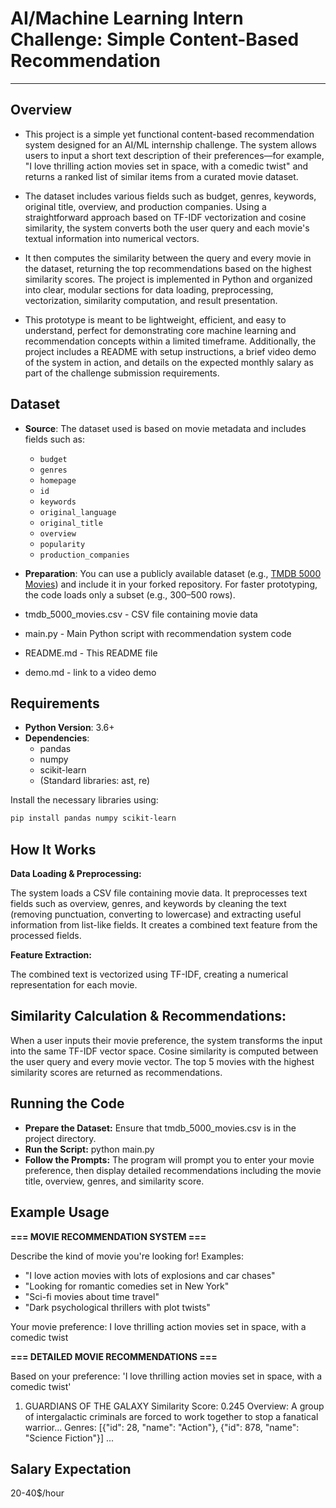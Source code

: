 # AI/Machine Learning Intern Challenge: Simple Content-Based Recommendation

---

## Overview

- This project is a simple yet functional content-based recommendation system designed for an AI/ML internship challenge. The system allows users to input a short text description of their preferences—for example, "I love thrilling action movies set in space, with a comedic twist" and returns a ranked list of similar items from a curated movie dataset. 

- The dataset includes various fields such as budget, genres, keywords, original title, overview, and production companies. Using a straightforward approach based on TF-IDF vectorization and cosine similarity, the system converts both the user query and each movie's textual information into numerical vectors. 

- It then computes the similarity between the query and every movie in the dataset, returning the top recommendations based on the highest similarity scores. The project is implemented in Python and organized into clear, modular sections for data loading, preprocessing, vectorization, similarity computation, and result presentation. 

- This prototype is meant to be lightweight, efficient, and easy to understand, perfect for demonstrating core machine learning and recommendation concepts within a limited timeframe. Additionally, the project includes a README with setup instructions, a brief video demo of the system in action, and details on the expected monthly salary as part of the challenge submission requirements.


## Dataset
- **Source**: The dataset used is based on movie metadata and includes fields such as:
  - `budget`
  - `genres`
  - `homepage`
  - `id`
  - `keywords`
  - `original_language`
  - `original_title`
  - `overview`
  - `popularity`
  - `production_companies`
- **Preparation**: You can use a publicly available dataset (e.g., [TMDB 5000 Movies](https://www.kaggle.com/tmdb/tmdb-movie-metadata)) and include it in your forked repository. For faster prototyping, the code loads only a subset (e.g., 300–500 rows).

- tmdb_5000_movies.csv -  CSV file containing movie data
- main.py - Main Python script with recommendation system code
- README.md - This README file
- demo.md - link to a video demo

## Requirements
- **Python Version**: 3.6+
- **Dependencies**:
  - pandas
  - numpy
  - scikit-learn
  - (Standard libraries: ast, re)

Install the necessary libraries using:
```bash
pip install pandas numpy scikit-learn
```

## How It Works
**Data Loading & Preprocessing:**

The system loads a CSV file containing movie data. It preprocesses text fields such as overview, genres, and keywords by cleaning the text (removing punctuation, converting to lowercase) and extracting useful information from list-like fields. It creates a combined text feature from the processed fields.

**Feature Extraction:**

The combined text is vectorized using TF-IDF, creating a numerical representation for each movie.

## Similarity Calculation & Recommendations:

When a user inputs their movie preference, the system transforms the input into the same TF-IDF vector space. Cosine similarity is computed between the user query and every movie vector. The top 5 movies with the highest similarity scores are returned as recommendations.

## Running the Code
- **Prepare the Dataset:** Ensure that tmdb_5000_movies.csv is in the project directory.
- **Run the Script:** python main.py
- **Follow the Prompts:** The program will prompt you to enter your movie preference, then display detailed recommendations including the movie title, overview, genres, and similarity score.

## Example Usage

**=== MOVIE RECOMMENDATION SYSTEM ===**

Describe the kind of movie you're looking for!
Examples:
- "I love action movies with lots of explosions and car chases"
- "Looking for romantic comedies set in New York"
- "Sci-fi movies about time travel"
- "Dark psychological thrillers with plot twists"

Your movie preference: I love thrilling action movies set in space, with a comedic twist

**=== DETAILED MOVIE RECOMMENDATIONS ===**

Based on your preference: 'I love thrilling action movies set in space, with a comedic twist'

1. GUARDIANS OF THE GALAXY
   Similarity Score: 0.245
   Overview: A group of intergalactic criminals are forced to work together to stop a fanatical warrior...
   Genres: [{"id": 28, "name": "Action"}, {"id": 878, "name": "Science Fiction"}]
...

## Salary Expectation
20-40$/hour 

